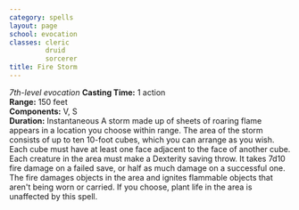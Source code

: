 ```yaml
---
category: spells
layout: page
school: evocation
classes: cleric
         druid
         sorcerer
title: Fire Storm 
---
```

_7th-level evocation_ 
**Casting Time:** 1 action    
**Range:** 150 feet    
**Components:** V, S    
**Duration:** Instantaneous 
A storm made up of sheets of roaring flame appears in a location you choose within range. The area of the storm consists of up to ten 10-foot cubes, which you can arrange as you wish. Each cube must have at least one face adjacent to the face of another cube. Each creature in the area must make a Dexterity saving throw. It takes 7d10 fire damage on a failed save, or half as much damage on a successful one.    
The fire damages objects in the area and ignites flammable objects that aren't being worn or carried. If you choose, plant life in the area is unaffected by this spell. 